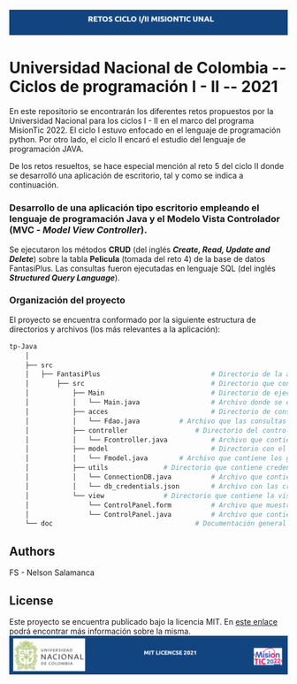 ![header](doc/header.png)

# Universidad Nacional de Colombia -- Ciclos de programación I - II -- 2021

En este repositorio se encontrarán los diferentes retos propuestos por la Universidad Nacional para los ciclos I - II en el marco del programa MisionTic 2022. El ciclo I estuvo enfocado en el lenguaje de programación python. Por otro lado, el ciclo II encaró el estudio del lenguaje de programación JAVA.

De los retos resueltos, se hace especial mención al reto 5 del ciclo II donde se desarrolló una aplicación de escritorio, tal y como se indica a continuación.

### Desarrollo de una aplicación tipo escritorio empleando el lenguaje de programación Java y el Modelo Vista Controlador (MVC - _Model View Controller_).

Se ejecutaron los métodos **CRUD** (del inglés **_Create, Read, Update and Delete_**) sobre la tabla **Pelicula** (tomada del reto 4) de la base de datos FantasiPlus.
Las consultas fueron ejecutadas en lenguaje SQL (del inglés **_Structured Query Language_**).

### Organización del proyecto

El proyecto se encuentra conformado por la siguiente estructura de directorios y archivos (los más relevantes a la aplicación):

```bash
tp-Java
    │
    ├── src
    │   ├── FantasiPlus                            # Directorio de la aplicación
    │       ├── src                                # Directorio que contiene la estructura del proyecto
    │           ├── Main                           # Directorio de ejecucion de la aplicacion
    │           │   └── Main.java                  # Archivo donde se ejecuta el proyecto
    │           ├── acces                          # Directorio de consultas
    │           │   └── Fdao.java		   # Archivo que las consultas en lenguaje SQL
    │           ├── controller		           # Directorio del controlador
    │           │   └── Fcontroller.java           # Archivo que contiene las funciones del controlador
    │           ├── model                          # Directorio con el modelo de la aplicación
    │           │   └── Fmodel.java		   # Archivo que contiene los getters y setters de la clase Fmodel
    │           ├── utils			   # Directorio que contiene credenciales -- Se muestra  aquí a fines educativos
    │           │   └── ConnectionDB.java          # Archivo que contiene la parametrización para la conexión a la base de datos
    │           │   └── db_credentials.json        # Archivo con las credenciales del usuario
    │           └── view			   # Directorio que contiene la vista del proyecto
    │               └── ControlPanel.form          # Archivo que muestra la interfaz del proyecto
    │               └── ControlPanel.java          # Archivo que contiene la configuración de la interfaz gráfica
    └── doc                                	   # Documentación general del proyecto.
```

## Authors

FS - Nelson Salamanca

## License

Este proyecto se encuentra publicado bajo la licencia MIT. En [este enlace](https://opensource.org/licenses/MIT) podrá encontrar más información sobre la misma.
![footer](doc/footer.png)

